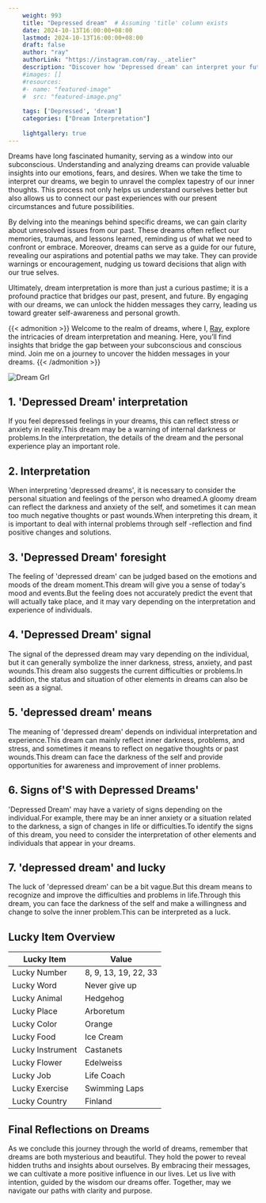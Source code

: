 ```yaml
---
    weight: 993
    title: "Depressed dream"  # Assuming 'title' column exists
    date: 2024-10-13T16:00:00+08:00
    lastmod: 2024-10-13T16:00:00+08:00
    draft: false
    author: "ray"
    authorLink: "https://instagram.com/ray._.atelier"
    description: "Discover how 'Depressed dream' can interpret your future and uncover its significant meanings in your life."
    #images: []
    #resources:
    #- name: "featured-image"
    #  src: "featured-image.png"
    
    tags: ['Depressed', 'dream']
    categories: ["Dream Interpretation"]
    
    lightgallery: true
---
```

    
Dreams have long fascinated humanity, serving as a window into our subconscious. Understanding and analyzing dreams can provide valuable insights into our emotions, fears, and desires. When we take the time to interpret our dreams, we begin to unravel the complex tapestry of our inner thoughts. This process not only helps us understand ourselves better but also allows us to connect our past experiences with our present circumstances and future possibilities.

By delving into the meanings behind specific dreams, we can gain clarity about unresolved issues from our past. These dreams often reflect our memories, traumas, and lessons learned, reminding us of what we need to confront or embrace. Moreover, dreams can serve as a guide for our future, revealing our aspirations and potential paths we may take. They can provide warnings or encouragement, nudging us toward decisions that align with our true selves.

Ultimately, dream interpretation is more than just a curious pastime; it is a profound practice that bridges our past, present, and future. By engaging with our dreams, we can unlock the hidden messages they carry, leading us toward greater self-awareness and personal growth.

{{< admonition >}}
Welcome to the realm of dreams, where I, [Ray](https://instagram.com/ray._.atelier), explore the intricacies of dream interpretation and meaning. Here, you’ll find insights that bridge the gap between your subconscious and conscious mind. Join me on a journey to uncover the hidden messages in your dreams.
{{< /admonition >}}

![Dream Grl](https://cdn.pixabay.com/photo/2017/11/02/03/35/gothic-2910057_1280.jpg "Dream Grl")

## 1. 'Depressed Dream' interpretation
If you feel depressed feelings in your dreams, this can reflect stress or anxiety in reality.This dream may be a warning of internal darkness or problems.In the interpretation, the details of the dream and the personal experience play an important role.

## 2. Interpretation
When interpreting 'depressed dreams', it is necessary to consider the personal situation and feelings of the person who dreamed.A gloomy dream can reflect the darkness and anxiety of the self, and sometimes it can mean too much negative thoughts or past wounds.When interpreting this dream, it is important to deal with internal problems through self -reflection and find positive changes and solutions.

## 3. 'Depressed Dream' foresight
The feeling of 'depressed dream' can be judged based on the emotions and moods of the dream moment.This dream will give you a sense of today's mood and events.But the feeling does not accurately predict the event that will actually take place, and it may vary depending on the interpretation and experience of individuals.

## 4. 'Depressed Dream' signal
The signal of the depressed dream may vary depending on the individual, but it can generally symbolize the inner darkness, stress, anxiety, and past wounds.This dream also suggests the current difficulties or problems.In addition, the status and situation of other elements in dreams can also be seen as a signal.

## 5. 'depressed dream' means
The meaning of 'depressed dream' depends on individual interpretation and experience.This dream can mainly reflect inner darkness, problems, and stress, and sometimes it means to reflect on negative thoughts or past wounds.This dream can face the darkness of the self and provide opportunities for awareness and improvement of inner problems.

## 6. Signs of'S with Depressed Dreams'
'Depressed Dream' may have a variety of signs depending on the individual.For example, there may be an inner anxiety or a situation related to the darkness, a sign of changes in life or difficulties.To identify the signs of this dream, you need to consider the interpretation of other elements and individuals that appear in your dreams.

## 7. 'depressed dream' and lucky
The luck of 'depressed dream' can be a bit vague.But this dream means to recognize and improve the difficulties and problems in life.Through this dream, you can face the darkness of the self and make a willingness and change to solve the inner problem.This can be interpreted as a luck.

## Lucky Item Overview
| Lucky Item          | Value              |
|---------------|--------------------|
| Lucky Number        | 8, 9, 13, 19, 22, 33  |
| Lucky Word          | Never give up |
| Lucky Animal        | Hedgehog |
| Lucky Place         | Arboretum     |
| Lucky Color         | Orange     |
| Lucky Food          | Ice Cream      |
| Lucky Instrument    | Castanets |
| Lucky Flower        | Edelweiss    |
| Lucky Job           | Life Coach       |
| Lucky Exercise      | Swimming Laps  |
| Lucky Country       | Finland    |


##  Final Reflections on Dreams

As we conclude this journey through the world of dreams, remember that dreams are both mysterious and beautiful. They hold the power to reveal hidden truths and insights about ourselves. By embracing their messages, we can cultivate a more positive influence in our lives. Let us live with intention, guided by the wisdom our dreams offer. Together, may we navigate our paths with clarity and purpose.
